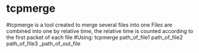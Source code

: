 # tcpmerge

#tcpmerge is a tool created to merge several files into one
Files are combined into one by relative time, the relative time is counted according to the first packet of each file
 #Using: tcpmerge path_of_file1 path_of_file2 path_of_file3 _path_of_out_file
 
